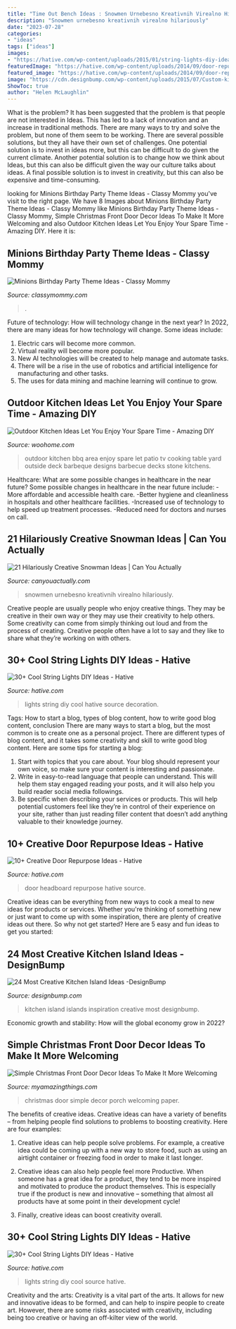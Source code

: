 ```yaml
---
title: "Time Out Bench Ideas : Snowmen Urnebesno Kreativnih Virealno Hilariously"
description: "Snowmen urnebesno kreativnih virealno hilariously"
date: "2023-07-28"
categories:
- "ideas"
tags: ["ideas"]
images:
- "https://hative.com/wp-content/uploads/2015/01/string-lights-diy-ideas/15-string-lights-diy-ideas.jpg"
featuredImage: "https://hative.com/wp-content/uploads/2014/09/door-repurpose-ideas/2-vintage-headboard.jpg"
featured_image: "https://hative.com/wp-content/uploads/2014/09/door-repurpose-ideas/2-vintage-headboard.jpg"
image: "https://cdn.designbump.com/wp-content/uploads/2015/07/Custom-kitchen-islands-2.jpg"
ShowToc: true
author: "Helen McLaughlin"
---
```



What is the problem?
It has been suggested that the problem is that people are not interested in Ideas. This has led to a lack of innovation and an increase in traditional methods. There are many ways to try and solve the problem, but none of them seem to be working. There are several possible solutions, but they all have their own set of challenges. One potential solution is to invest in ideas more, but this can be difficult to do given the current climate. Another potential solution is to change how we think about Ideas, but this can also be difficult given the way our culture talks about ideas. A final possible solution is to invest in creativity, but this can also be expensive and time-consuming.

	

		
looking for Minions Birthday Party Theme Ideas - Classy Mommy you've visit to the right page. We have 8 Images about Minions Birthday Party Theme Ideas - Classy Mommy like Minions Birthday Party Theme Ideas - Classy Mommy, Simple Christmas Front Door Decor Ideas To Make It More Welcoming and also Outdoor Kitchen Ideas Let You Enjoy Your Spare Time - Amazing DIY. Here it is:
		
    
## Minions Birthday Party Theme Ideas - Classy Mommy

<img loading=lazy src="https://classymommy.com/wp-content/uploads/2015/08/IMG_0336.jpg" onerror="this.onerror=null;this.src='https://tse3.mm.bing.net/th?id=OIP.EeCMJwmRcwA-KeoIb0oVSgHaJ4&amp;pid=15.1';" alt="Minions Birthday Party Theme Ideas - Classy Mommy">

_Source: classymommy.com_

>. 

	

Future of technology: How will technology change in the next year?
In 2022, there are many ideas for how technology will change. Some ideas include:
1. Electric cars will become more common.
2. Virtual reality will become more popular. 
3. New AI technologies will be created to help manage and automate tasks. 
4. There will be a rise in the use of robotics and artificial intelligence for manufacturing and other tasks. 
5. The uses for data mining and machine learning will continue to grow.

    
## Outdoor Kitchen Ideas Let You Enjoy Your Spare Time - Amazing DIY

<img loading=lazy src="http://www.woohome.com/wp-content/uploads/2014/02/outdoor-kitchen-15.jpg" onerror="this.onerror=null;this.src='https://tse2.mm.bing.net/th?id=OIP.aBX0IHzMpmdlZpbli8pgXgHaJ4&amp;pid=15.1';" alt="Outdoor Kitchen Ideas Let You Enjoy Your Spare Time - Amazing DIY">

_Source: woohome.com_

>outdoor kitchen bbq area enjoy spare let patio tv cooking table yard outside deck barbeque designs barbecue decks stone kitchens. 

	

Healthcare: What are some possible changes in healthcare in the near future?
Some possible changes in healthcare in the near future include: 
-More affordable and accessible health care. 
-Better hygiene and cleanliness in hospitals and other healthcare facilities. 
-Increased use of technology to help speed up treatment processes. 
-Reduced need for doctors and nurses on call.

    
## 21 Hilariously Creative Snowman Ideas | Can You Actually

<img loading=lazy src="https://canyouactually.com/wp-content/uploads/12-221.jpg" onerror="this.onerror=null;this.src='https://tse3.mm.bing.net/th?id=OIP.RAjuDMB0a9OcKs8Ls-XELwHaJ4&amp;pid=15.1';" alt="21 Hilariously Creative Snowman Ideas | Can You Actually">

_Source: canyouactually.com_

>snowmen urnebesno kreativnih virealno hilariously. 

	

Creative people are usually people who enjoy creative things. They may be creative in their own way or they may use their creativity to help others. Some creativity can come from simply thinking out loud and from the process of creating. Creative people often have a lot to say and they like to share what they’re working on with others.

    
## 30+ Cool String Lights DIY Ideas - Hative

<img loading=lazy src="https://hative.com/wp-content/uploads/2015/01/string-lights-diy-ideas/15-string-lights-diy-ideas.jpg" onerror="this.onerror=null;this.src='https://tse3.mm.bing.net/th?id=OIP.8_MbPe9P1zdsin5ir-VOTQHaJ3&amp;pid=15.1';" alt="30+ Cool String Lights DIY Ideas - Hative">

_Source: hative.com_

>lights string diy cool hative source decoration. 

	

Tags: How to start a blog, types of blog content, how to write good blog content, conclusion
There are many ways to start a blog, but the most common is to create one as a personal project. There are different types of blog content, and it takes some creativity and skill to write good blog content. Here are some tips for starting a blog:
1. Start with topics that you care about. Your blog should represent your own voice, so make sure your content is interesting and passionate.
2. Write in easy-to-read language that people can understand. This will help them stay engaged reading your posts, and it will also help you build reader social media followings.
3. Be specific when describing your services or products. This will help potential customers feel like they’re in control of their experience on your site, rather than just reading filler content that doesn’t add anything valuable to their knowledge journey. 

    
## 10+ Creative Door Repurpose Ideas - Hative

<img loading=lazy src="https://hative.com/wp-content/uploads/2014/09/door-repurpose-ideas/2-vintage-headboard.jpg" onerror="this.onerror=null;this.src='https://tse2.mm.bing.net/th?id=OIP.h5YYLsm4N6vpA2SobDuAwQHaJ4&amp;pid=15.1';" alt="10+ Creative Door Repurpose Ideas - Hative">

_Source: hative.com_

>door headboard repurpose hative source. 

	

Creative ideas can be everything from new ways to cook a meal to new ideas for products or services. Whether you're thinking of something new or just want to come up with some inspiration, there are plenty of creative ideas out there. So why not get started? Here are 5 easy and fun ideas to get you started: 

    
## 24 Most Creative Kitchen Island Ideas -DesignBump

<img loading=lazy src="https://cdn.designbump.com/wp-content/uploads/2015/07/Custom-kitchen-islands-2.jpg" onerror="this.onerror=null;this.src='https://tse1.mm.bing.net/th?id=OIP.kKeGuDpK60zLlDYYbaaRYAHaJ3&amp;pid=15.1';" alt="24 Most Creative Kitchen Island Ideas -DesignBump">

_Source: designbump.com_

>kitchen island islands inspiration creative most designbump. 

	

Economic growth and stability: How will the global economy grow in 2022?
 

    
## Simple Christmas Front Door Decor Ideas To Make It More Welcoming

<img loading=lazy src="http://myamazingthings.com/wp-content/uploads/2017/12/Front-Door-Christmas-.jpg" onerror="this.onerror=null;this.src='https://tse1.mm.bing.net/th?id=OIP.pe7GmR5dS141KFTuMfqVhwHaKj&amp;pid=15.1';" alt="Simple Christmas Front Door Decor Ideas To Make It More Welcoming">

_Source: myamazingthings.com_

>christmas door simple decor porch welcoming paper. 

	

The benefits of creative ideas.
Creative ideas can have a variety of benefits – from helping people find solutions to problems to boosting creativity. Here are four examples:
1. Creative ideas can help people solve problems. For example, a creative idea could be coming up with a new way to store food, such as using an airtight container or freezing food in order to make it last longer.

2. Creative ideas can also help people feel more Productive. When someone has a great idea for a product, they tend to be more inspired and motivated to produce the product themselves. This is especially true if the product is new and innovative – something that almost all products have at some point in their development cycle!

3. Finally, creative ideas can boost creativity overall.

    
## 30+ Cool String Lights DIY Ideas - Hative

<img loading=lazy src="https://hative.com/wp-content/uploads/2015/01/string-lights-diy-ideas/7-string-lights-diy-ideas.jpg" onerror="this.onerror=null;this.src='https://tse1.mm.bing.net/th?id=OIP.YEEweGHGFbA0n5-Bs02HpQHaLL&amp;pid=15.1';" alt="30+ Cool String Lights DIY Ideas - Hative">

_Source: hative.com_

>lights string diy cool source hative. 

	

Creativity and the arts:
Creativity is a vital part of the arts. It allows for new and innovative ideas to be formed, and can help to inspire people to create art. However, there are some risks associated with creativity, including being too creative or having an off-kilter view of the world.

